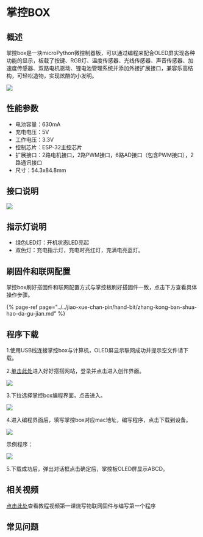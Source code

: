 # 掌控BOX

## 概述

掌控box是一块microPython微控制器板，可以通过编程来配合OLED屏实现各种功能的显示，板载了按键、RGB灯、温度传感器、光线传感器、声音传感器、加速度传感器、双路电机驱动、锂电池管理系统并添加外接扩展接口，兼容乐高结构，可轻松造物，实现炫酷的小发明。

![](../.gitbook/assets/boxzk-1.png)

## 性能参数

* 电池容量：630mA
* 充电电压：5V
* 工作电压：3.3V
* 控制芯片：ESP-32主控芯片
* 扩展接口：2路电机接口，2路PWM接口，6路AD接口（包含PWM接口），2路通讯接口
* 尺寸：54.3x84.8mm

## 接口说明

![](../.gitbook/assets/boxzk-2.png)

## 指示灯说明

* 绿色LED灯：开机状态LED亮起
* 双色灯：充电指示灯，充电时亮红灯，充满电亮蓝灯。

## 刷固件和联网配置

掌控box刷好搭固件和联网配置方式与掌控板刷好搭固件一致，点击下方查看具体操作步骤。

{% page-ref page="../../jiao-xue-chan-pin/hand-bit/zhang-kong-ban-shua-hao-da-gu-jian.md" %}

## 程序下载

1.使用USB线连接掌控box与计算机，OLED屏显示联网成功并提示空文件请下载。

2.[单击此处](http://www.haohaodada.com)进入好好搭搭网站，登录并点击进入创作界面。

![](../.gitbook/assets/haodabit-4.png)

3.下拉选择掌控box编程界面，点击进入。

![](../.gitbook/assets/boxzk-3.png)

4.进入编程界面后，填写掌控box对应mac地址，编写程序，点击下载到设备。

![](../.gitbook/assets/boxzk-4.png)

示例程序：

![](../.gitbook/assets/boxzk-5.png)

5.下载成功后，弹出对话框点击确定后，掌控板OLED屏显示ABCD。

## 相关视频

[点击此处](http://haohaodada.com/video/zk01.php)查看教程视频第一课烧写物联网固件与编写第一个程序

## 常见问题